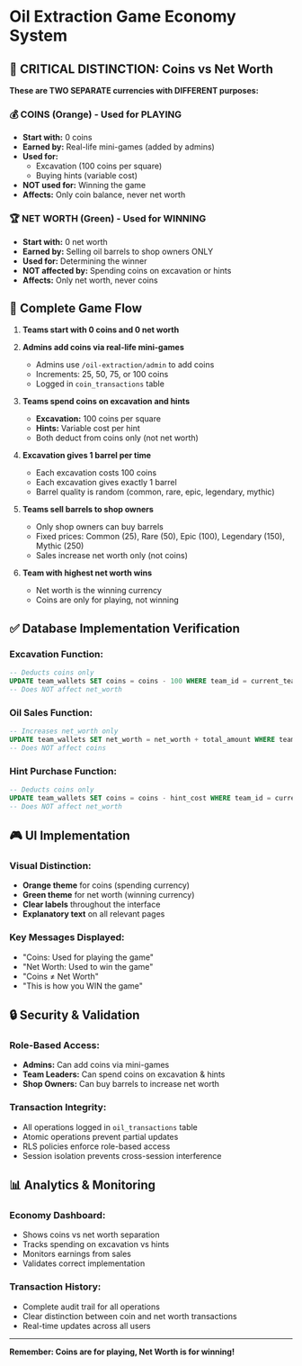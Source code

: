# Oil Extraction Game Economy System

## 🎯 **CRITICAL DISTINCTION: Coins vs Net Worth**

**These are TWO SEPARATE currencies with DIFFERENT purposes:**

### 💰 **COINS (Orange) - Used for PLAYING**
- **Start with:** 0 coins
- **Earned by:** Real-life mini-games (added by admins)
- **Used for:** 
  - Excavation (100 coins per square)
  - Buying hints (variable cost)
- **NOT used for:** Winning the game
- **Affects:** Only coin balance, never net worth

### 🏆 **NET WORTH (Green) - Used for WINNING**
- **Start with:** 0 net worth
- **Earned by:** Selling oil barrels to shop owners ONLY
- **Used for:** Determining the winner
- **NOT affected by:** Spending coins on excavation or hints
- **Affects:** Only net worth, never coins

## 🔄 **Complete Game Flow**

1. **Teams start with 0 coins and 0 net worth**

2. **Admins add coins via real-life mini-games**
   - Admins use `/oil-extraction/admin` to add coins
   - Increments: 25, 50, 75, or 100 coins
   - Logged in `coin_transactions` table

3. **Teams spend coins on excavation and hints**
   - **Excavation:** 100 coins per square
   - **Hints:** Variable cost per hint
   - Both deduct from coins only (not net worth)

4. **Excavation gives 1 barrel per time**
   - Each excavation costs 100 coins
   - Each excavation gives exactly 1 barrel
   - Barrel quality is random (common, rare, epic, legendary, mythic)

5. **Teams sell barrels to shop owners**
   - Only shop owners can buy barrels
   - Fixed prices: Common (25), Rare (50), Epic (100), Legendary (150), Mythic (250)
   - Sales increase net worth only (not coins)

6. **Team with highest net worth wins**
   - Net worth is the winning currency
   - Coins are only for playing, not winning

## ✅ **Database Implementation Verification**

### **Excavation Function:**
```sql
-- Deducts coins only
UPDATE team_wallets SET coins = coins - 100 WHERE team_id = current_team;
-- Does NOT affect net_worth
```

### **Oil Sales Function:**
```sql
-- Increases net_worth only
UPDATE team_wallets SET net_worth = net_worth + total_amount WHERE team_id = team_id_param;
-- Does NOT affect coins
```

### **Hint Purchase Function:**
```sql
-- Deducts coins only
UPDATE team_wallets SET coins = coins - hint_cost WHERE team_id = current_team;
-- Does NOT affect net_worth
```

## 🎮 **UI Implementation**

### **Visual Distinction:**
- **Orange theme** for coins (spending currency)
- **Green theme** for net worth (winning currency)
- **Clear labels** throughout the interface
- **Explanatory text** on all relevant pages

### **Key Messages Displayed:**
- "Coins: Used for playing the game"
- "Net Worth: Used to win the game"
- "Coins ≠ Net Worth"
- "This is how you WIN the game"

## 🔒 **Security & Validation**

### **Role-Based Access:**
- **Admins:** Can add coins via mini-games
- **Team Leaders:** Can spend coins on excavation & hints
- **Shop Owners:** Can buy barrels to increase net worth

### **Transaction Integrity:**
- All operations logged in `oil_transactions` table
- Atomic operations prevent partial updates
- RLS policies enforce role-based access
- Session isolation prevents cross-session interference

## 📊 **Analytics & Monitoring**

### **Economy Dashboard:**
- Shows coins vs net worth separation
- Tracks spending on excavation vs hints
- Monitors earnings from sales
- Validates correct implementation

### **Transaction History:**
- Complete audit trail for all operations
- Clear distinction between coin and net worth transactions
- Real-time updates across all users

---

**Remember: Coins are for playing, Net Worth is for winning!** 